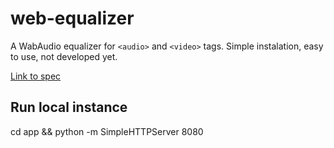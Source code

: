 web-equalizer
=============

A WabAudio equalizer for `<audio>` and `<video>` tags. Simple instalation, easy to use, not developed yet.

[Link to spec](https://dvcs.w3.org/hg/audio/raw-file/tip/webaudio/specification.html)

Run local instance
------------------

cd app && python -m SimpleHTTPServer 8080
